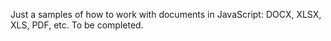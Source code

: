 Just a samples of how to work with documents in JavaScript: DOCX, XLSX, XLS, PDF, etc.
To be completed.